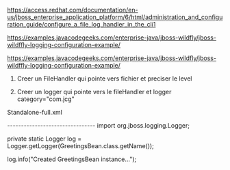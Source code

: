https://access.redhat.com/documentation/en-us/jboss_enterprise_application_platform/6/html/administration_and_configuration_guide/configure_a_file_log_handler_in_the_cli1

https://examples.javacodegeeks.com/enterprise-java/jboss-wildfly/jboss-wildffly-logging-configuration-example/

https://examples.javacodegeeks.com/enterprise-java/jboss-wildfly/jboss-wildffly-logging-configuration-example/

1.  Creer un  FileHandler  qui pointe vers fichier et preciser le level

2.  Creer un logger qui pointe vers le fileHandler  et  logger category="com.jcg"   

Standalone-full.xml


<periodic-rotating-file-handler name="MY_HANDLER" autoflush="true">
  <formatter>
    <named-formatter name="PATTERN"/>
  </formatter>
  <file relative-to="jboss.server.log.dir" path="jboss-wildfly-netbeans-example.log"/>
  <suffix value=".yyyy-MM-dd"/>
  <append value="true"/>
</periodic-rotating-file-handler>
<logger category="com.jcg" use-parent-handlers="false">
  <level name="INFO"/>
  <handlers>
    <handler name="MY_HANDLER"/>
  </handlers>
</logger>
--------------------------------
import org.jboss.logging.Logger;

private static Logger log = Logger.getLogger(GreetingsBean.class.getName());

log.info("Created GreetingsBean instance...");